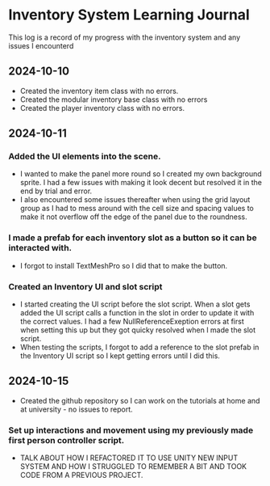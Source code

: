 # Inventory System Learning Journal

This log is a record of my progress with the inventory system and any issues I encounterd

## 2024-10-10

- Created the inventory item class with no errors.
- Created the modular inventory base class with no errors
- Created the player inventory class with no errors.

## 2024-10-11

### Added the UI elements into the scene.
- I wanted to make the panel more round so I created my own background sprite. I had a few issues with making it look decent but resolved it in the end by trial and error.
- I also encountered some issues thereafter when using the grid layout group as I had to mess around with the cell size and spacing values to make it not overflow off the edge of the panel due to the roundness.
  
### I made a prefab for each inventory slot as a button so it can be interacted with.
  - I forgot to install TextMeshPro so I did that to make the button.
  
### Created an Inventory UI and slot script
  - I started creating the UI script before the slot script. When a slot gets added the UI script calls a function in the slot in order to update it with the correct values. I had a few NullReferenceExeption errors at first when setting this up but they got quicky resolved when I made the slot script.
  - When testing the scripts, I forgot to add a reference to the slot prefab in the Inventory UI script so I kept getting errors until I did this.

## 2024-10-15

- Created the github repository so I can work on the tutorials at home and at university - no issues to report.
### Set up interactions and movement using my previously made first person controller script.
  - TALK ABOUT HOW I REFACTORED IT TO USE UNITY NEW INPUT SYSTEM AND HOW I STRUGGLED TO REMEMBER A BIT AND TOOK CODE FROM A PREVIOUS PROJECT.

